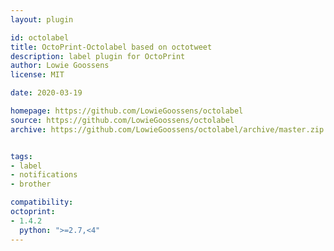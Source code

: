 ```yaml
---
layout: plugin

id: octolabel
title: OctoPrint-Octolabel based on octotweet
description: label plugin for OctoPrint
author: Lowie Goossens
license: MIT

date: 2020-03-19

homepage: https://github.com/LowieGoossens/octolabel
source: https://github.com/LowieGoossens/octolabel
archive: https://github.com/LowieGoossens/octolabel/archive/master.zip


tags:
- label
- notifications
- brother

compatibility:
octoprint:
- 1.4.2
  python: ">=2.7,<4"
---
```

